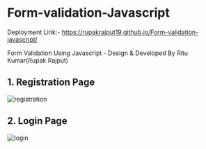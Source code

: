 # Form-validation-Javascript

Deployment Link:- https://rupakrajput19.github.io/Form-validation-javascript/

Form Validation Using Javascript - Design &amp; Developed By Ritu Kumar(Rupak Rajput)


## 1. Registration Page

![registration](https://user-images.githubusercontent.com/95040772/184112123-fb40258c-f1c3-42cc-b2a7-0501e3ef8f7f.png)


## 2. Login Page

![login](https://user-images.githubusercontent.com/95040772/184112133-e4adf0f4-eff5-4951-847e-d05eef1fa403.png)